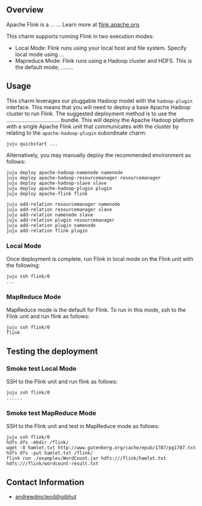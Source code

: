 ## Overview

Apache Flink is a ...
... Learn more
at [flink.apache.org](http://flink.apache.org).

This charm supports running Flink in two execution modes:

 * Local Mode: Flink runs using your local host and file system. Specify local
   mode using ...
 * Mapreduce Mode: Flink runs using a Hadoop cluster and HDFS. This is the default
   mode; 
   ........


## Usage
This charm leverages our pluggable Hadoop model with the `hadoop-plugin`
interface. This means that you will need to deploy a base Apache Hadoop cluster
to run Flink. The suggested deployment method is to use the
...................................
bundle. This will deploy the Apache Hadoop platform with a single Apache Flink
unit that communicates with the cluster by relating to the
`apache-hadoop-plugin` subordinate charm:

    juju quickstart ...

Alternatively, you may manually deploy the recommended environment as follows:

    juju deploy apache-hadoop-namenode namenode
    juju deploy apache-hadoop-resourcemanager resourcemanager
    juju deploy apache-hadoop-slave slave
    juju deploy apache-hadoop-plugin plugin
    juju deploy apache-flink flink

    juju add-relation resourcemanager namenode
    juju add-relation resourcemanager slave
    juju add-relation namenode slave
    juju add-relation plugin resourcemanager
    juju add-relation plugin namenode
    juju add-relation flink plugin

### Local Mode
Once deployment is complete, run Flink in local mode on the Flink unit with the
following:

    juju ssh flink/0
    ...

### MapReduce Mode
MapReduce mode is the default for Flink. To run in this mode, ssh to the Flink unit
and run flink as follows:

    juju ssh flink/0
    flink


## Testing the deployment

### Smoke test Local Mode
SSH to the Flink unit and run flink as follows:

    juju ssh flink/0
    ......
        
### Smoke test MapReduce Mode
SSH to the Flink unit and test in MapReduce mode as follows:

    juju ssh flink/0
    hdfs dfs -mkdir /flink/
    wget -O hamlet.txt http://www.gutenberg.org/cache/epub/1787/pg1787.txt
    hdfs dfs -put hamlet.txt /flink/
    flink run ./examples/WordCount.jar hdfs:///flink/hamlet.txt hdfs:///flink/wordcount-result.txt

## Contact Information

- <andrewdmcleod@gibhut>

